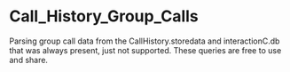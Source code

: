 # Call_History_Group_Calls
Parsing group call data from the CallHistory.storedata and interactionC.db that was always present, just not supported. These queries are free to use and share.

